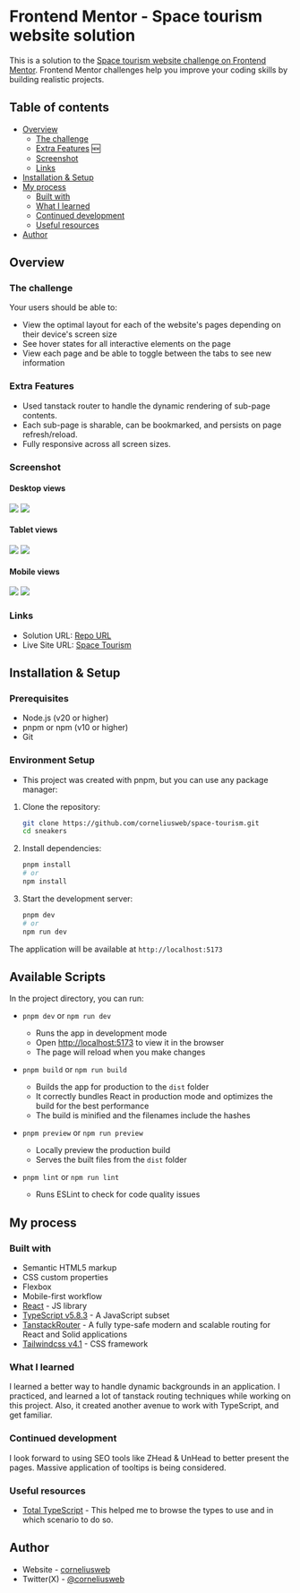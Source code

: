 # Frontend Mentor - Space tourism website solution

This is a solution to the [Space tourism website challenge on Frontend Mentor](https://www.frontendmentor.io/challenges/space-tourism-multipage-website-gRWj1URZ3). Frontend Mentor challenges help you improve your coding skills by building realistic projects. 

## Table of contents

-  [Overview](#overview)
   -  [The challenge](#the-challenge)
   -  [Extra Features](#extra-features) 🆕
   -  [Screenshot](#screenshot)
   -  [Links](#links)
-  [Installation & Setup](#installation--setup)
-  [My process](#my-process)
   -  [Built with](#built-with)
   -  [What I learned](#what-i-learned)
   -  [Continued development](#continued-development)
   -  [Useful resources](#useful-resources)
-  [Author](#author)

## Overview

### The challenge

Your users should be able to:

- View the optimal layout for each of the website's pages depending on their device's screen size
- See hover states for all interactive elements on the page
- View each page and be able to toggle between the tabs to see new information

### Extra Features
- Used tanstack router to handle the dynamic rendering of sub-page contents.
- Each sub-page is sharable, can be bookmarked, and persists on page refresh/reload.
- Fully responsive across all screen sizes.

### Screenshot

#### Desktop views

![](./demo/default.png)
![](./demo/desktop-tech.png)

#### Tablet views

![](./demo/iPad-v.png)
![](./demo/iPad-h.png)

#### Mobile views

![](./demo/phone-crew.png)
![](./demo/phone-dest.png)



### Links

-  Solution URL: [Repo URL](https://github.com/corneliusweb/space-tourism)
-  Live Site URL: [Space Tourism](https://cornelius-space.vercel.app/)

## Installation & Setup

### Prerequisites

-  Node.js (v20 or higher)
-  pnpm or npm (v10 or higher)
-  Git

### Environment Setup

-  This project was created with pnpm, but you can use any package manager:

1. Clone the repository:

   ```bash
   git clone https://github.com/corneliusweb/space-tourism.git
   cd sneakers
   ```

2. Install dependencies:

   ```bash
   pnpm install
   # or
   npm install
   ```

3. Start the development server:
   ```bash
   pnpm dev
   # or
   npm run dev
   ```

The application will be available at `http://localhost:5173`

## Available Scripts

In the project directory, you can run:

-  `pnpm dev` or `npm run dev`

   -  Runs the app in development mode
   -  Open [http://localhost:5173](http://localhost:5173) to view it in the browser
   -  The page will reload when you make changes

-  `pnpm build` or `npm run build`

   -  Builds the app for production to the `dist` folder
   -  It correctly bundles React in production mode and optimizes the build for the best performance
   -  The build is minified and the filenames include the hashes

-  `pnpm preview` or `npm run preview`

   -  Locally preview the production build
   -  Serves the built files from the `dist` folder

-  `pnpm lint` or `npm run lint`
   -  Runs ESLint to check for code quality issues

## My process

### Built with

- Semantic HTML5 markup
- CSS custom properties
- Flexbox
- Mobile-first workflow
- [React](https://reactjs.org/) - JS library
- [TypeScript v5.8.3](https://typescript.org) - A JavaScript subset
- [TanstackRouter](https://tanstack.dev/router) - A fully type-safe modern and scalable routing for React and Solid applications
- [Tailwindcss v4.1](https://tailwindcss.com/) - CSS framework


### What I learned

I learned a better way to handle dynamic backgrounds in an application.
I practiced, and learned a lot of tanstack routing techniques while working on this project.
Also, it created another avenue to work with TypeScript, and get familiar.

### Continued development
I look forward to using SEO tools like ZHead & UnHead to better present the pages.
Massive application of tooltips is being considered.


### Useful resources

- [Total TypeScript](https://totaltypescript.com) - This helped me to browse the types to use and in which scenario to do so.

## Author

-  Website - [corneliusweb](https://github.com/corneliusweb)
-  Twitter(X) - [@corneliusweb](https://x.com/corneliusweb_)